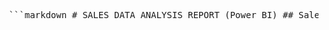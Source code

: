 <pre lang="markdown"> ```markdown # SALES DATA ANALYSIS REPORT (Power BI) ## Sales Data Analysis Report Overview This report analyzes and visualizes company sales data over a four-year period. Its primary goal is to support upper management in making informed, strategic decisions based on key metrics and trends. The report is structured across five key pages, each serving a specific analytical purpose. --- ### Page 1 - Executive Dash: ![Executive Dash](https://github.com/user-attachments/assets/604320c9-8477-4491-81b6-2b97db6b3657) This page is built for executives who need quick, high-level insights without digging through details. It highlights core KPIs such as revenue, profit, order count, and return rate using clean visuals like summary cards and trend charts. A four-year revenue trend is presented with a slicer to filter by specific years or months. The dashboard compares current and previous month performance on revenue, orders, and returns, offering context for evaluating progress toward targets. It also breaks down orders by product category, highlights the top 10 products by revenue and return rate, and identifies the most ordered and most returned sub-category. A page-level filter in the top-left corner enables year-specific views, all within a minimal, intuitive layout designed for fast, informed decision-making. --- ### Page 2 - Map: ![Sales by Location](https://github.com/user-attachments/assets/15cac93e-a762-4eea-ae3d-ac26ec64e186) The “Sales by Location” page presents a regional breakdown of order volume through an interactive map, allowing users to toggle between regions using built-in buttons. It provides a clear visual representation of geographic sales distribution, helping leadership identify which areas are performing well and which need attention. This page is particularly useful for regional sales strategy, resource allocation, and identifying markets with potential for growth. --- ### Page 3 - Product Detail: ![Product Detail](https://github.com/user-attachments/assets/943902ee-2e24-418a-8943-c8f5e719fb7e) This page focuses on product-level insights and performance tracking. Users can select a specific product and view its total revenue, profit, order volume, and returns. A key feature is the “Price Adjustment” slider, which lets users simulate pricing changes and see their impact on both total and adjusted profit. The page also shows monthly target achievements for each product across orders, revenue, and profit, giving product teams actionable data for evaluating success, refining pricing strategies, and optimizing inventory planning. --- ### Page 4 - Customer Detail: ![Customer Detail](https://github.com/user-attachments/assets/b9fdbf57-3085-4d82-8186-fd15ab6433fc) The “Customer Demographics” page breaks down total orders by customer occupation and income level, offering insights into purchasing behavior. It shows metrics such as unique customer count and revenue per customer, with a two-year trend line chart tracking changes in customer base and per-customer revenue. It also highlights the top 100 customers by number of orders and revenue contribution. A slicer allows users to filter visuals by year, helping marketing and business development teams better understand and segment the customer base for targeted outreach. --- ### Page 5 - Key Influencers: ![Key Influencers](https://github.com/211098647/443228329-9d699d82-93f2-449a-b6b8-6574caa97788.png?raw=true) The final page leverages Power BI’s AI and regression tools to uncover drivers behind key performance metrics. It identifies variables that positively or negatively influence KPIs like revenue and profit. In addition, it includes customer segmentation analysis, offering insights into churn risk, retention rates, and likelihood of repeat purchases. This advanced analytics view is vital for shaping customer engagement strategies, personalizing marketing, and improving long-term planning with predictive foresight. ``` </pre>
